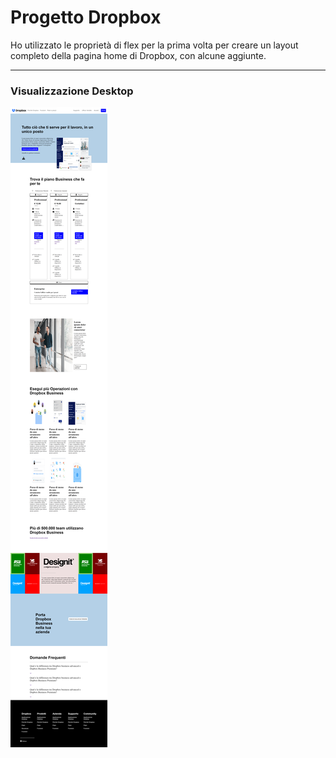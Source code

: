 

# Progetto Dropbox

Ho utilizzato le proprietà di flex per la prima volta per creare un layout completo della pagina home di Dropbox, con alcune aggiunte.

---

### Visualizzazione Desktop

![](preview_Desktop.png)